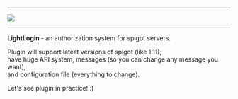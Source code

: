 <hr />
<img src="https://s24.postimg.org/q5yblo5at/logo.png" />
<hr />
<p />
<b> LightLogin </b> - an authorization system for spigot servers.
<p />
Plugin will support latest versions of spigot (like 1.11), <br />
have huge API system, messages (so you can change any message you want), <br />
and configuration file (everything to change).
<p />
Let's see plugin in practice! :)
